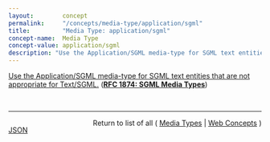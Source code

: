 ```yaml
---
layout:        concept
permalink:     "/concepts/media-type/application/sgml"
title:         "Media Type: application/sgml"
concept-name:  Media Type
concept-value: application/sgml
description: "Use the Application/SGML media-type for SGML text entities that are not appropriate for Text/SGML."
---
```


[Use the Application/SGML media-type for SGML text entities that are not appropriate for Text/SGML.](https://datatracker.ietf.org/doc/html/rfc1874#section-2.2 "Read documentation for Media Type &#34;application/sgml&#34;") (**[RFC 1874: SGML Media Types](/specs/IETF/RFC/1874 "This document proposes new media sub-types of Text/SGML and Application/SGML. These media types can be used in the exchange of SGML documents and their entities. Specific details for the exchange or encapsulation of groups of related SGML entities using MIME are currently being considered by the mimesgml Working Group.")**)

<br/>
<hr/>

<p style="float : left"><a href="./application/sgml.json" title="JSON representing this particular Web Concept value">JSON</a></p>
<p style="text-align: right">Return to list of all ( <a href="../media-type/">Media Types</a> | <a href="../">Web Concepts</a> )</p>
